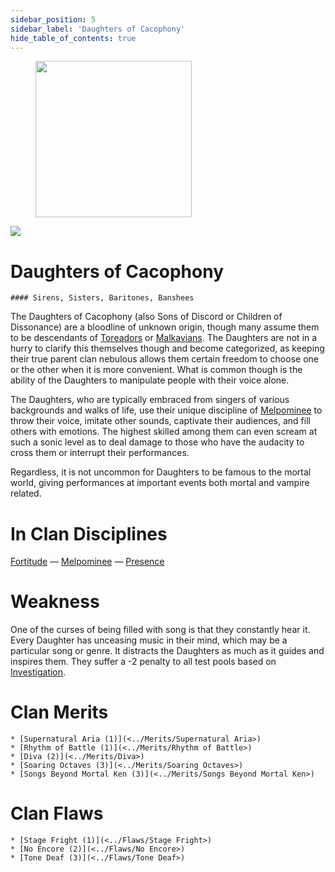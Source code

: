 ```yaml
---
sidebar_position: 5
sidebar_label: 'Daughters of Cacophony'
hide_table_of_contents: true
---
```

<figure className="float-right-img">
  <img src="/img/singer.png" width='250px' />
  <figcaption style={{ fontSize: '0.85em', color: '#666', textAlign: 'center' }}>

  </figcaption>
</figure>

<img src="/img/clanlogos/doc.png" className="icon-img" />

# Daughters of Cacophony
    #### Sirens, Sisters, Baritones, Banshees

The Daughters of Cacophony (also Sons of Discord or Children of Dissonance) are a bloodline of unknown origin, though many assume them to be descendants of [Toreadors](./Toreador) or [Malkavians](./Malkavian). The Daughters are not in a hurry to clarify this themselves though and become categorized, as keeping their true parent clan nebulous allows them certain freedom to choose one or the other when it is more convenient. What is common though is the ability of the Daughters to manipulate people with their voice alone.

The Daughters, who are typically embraced from singers of various backgrounds and walks of life, use their unique discipline of [Melpominee](../Disciplines/Melpominee) to throw their voice, imitate other sounds, captivate their audiences, and fill others with emotions. The highest skilled among them can even scream at such a sonic level as to deal damage to those who have the audacity to cross them or interrupt their performances.

Regardless, it is not uncommon for Daughters to be famous to the mortal world, giving performances at important events both mortal and vampire related.

# In Clan Disciplines

[Fortitude](../Disciplines/Fortitude) — [Melpominee](<../Disciplines/Melpominee>) — [Presence](<../Disciplines/Presence>)

# Weakness

One of the curses of being filled with song is that they constantly hear it. Every Daughter has unceasing music in their mind, which may be a particular song or genre. It distracts the Daughters as much as it guides and inspires them. They suffer a -2 penalty to all test pools based on [Investigation](../Skills/Investigation).

# Clan Merits

    * [Supernatural Aria (1)](<../Merits/Supernatural Aria>)
    * [Rhythm of Battle (1)](<../Merits/Rhythm of Battle>)
    * [Diva (2)](<../Merits/Diva>)
    * [Soaring Octaves (3)](<../Merits/Soaring Octaves>)
    * [Songs Beyond Mortal Ken (3)](<../Merits/Songs Beyond Mortal Ken>)

# Clan Flaws

    * [Stage Fright (1)](<../Flaws/Stage Fright>)
    * [No Encore (2)](<../Flaws/No Encore>)
    * [Tone Deaf (3)](<../Flaws/Tone Deaf>)

